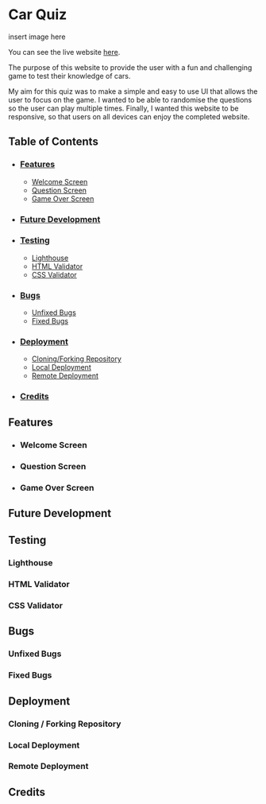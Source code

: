 # **Car Quiz**

insert image here

You can see the live website [here]().

The purpose of this website to provide the user with a fun and challenging game to test their knowledge of cars.

My aim for this quiz was to make a simple and easy to use UI that allows the user to focus on the game. I wanted to be able to randomise the questions so the user can play multiple times. Finally, I wanted this website to be responsive, so that users on all devices can enjoy the completed website.

## **Table of Contents**
- ### [Features]()
    - [Welcome Screen]()
    - [Question Screen]()
    - [Game Over Screen]()

- ### [Future Development]()

- ### [Testing]()
    - [Lighthouse]()
    - [HTML Validator]()
    - [CSS Validator]()

- ### [Bugs]()
    - [Unfixed Bugs]()
    - [Fixed Bugs]()

- ### [Deployment]()
    - [Cloning/Forking Repository]()
    - [Local Deployment]()
    - [Remote Deployment]()

- ### [Credits]()

## **Features**

- ### **Welcome Screen**

- ### **Question Screen**

- ### **Game Over Screen**

## **Future Development**

## **Testing**

### Lighthouse

### HTML Validator

### CSS Validator

## **Bugs**

### Unfixed Bugs

### Fixed Bugs

## **Deployment**

### Cloning / Forking Repository

### Local Deployment

### Remote Deployment

## **Credits**
